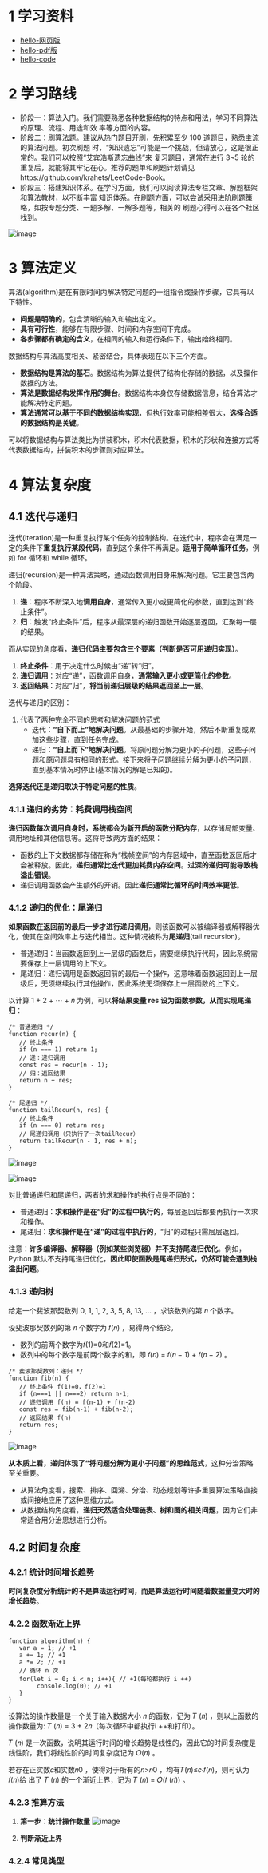 # 1 学习资料
- [hello-网页版](https://www.hello-algo.com/)
- [hello-pdf版](https://github.com/user-attachments/files/16831580/hello-algo-1.1.0-zh-javascript.pdf)
- [hello-code](https://github.com/krahets/hello-algo)

# 2 学习路线
- 阶段一：算法入门。我们需要熟悉各种数据结构的特点和用法，学习不同算法的原理、流程、用途和效 率等方面的内容。
- 阶段二：刷算法题。建议从热门题目开刷，先积累至少 100 道题目，熟悉主流的算法问题。初次刷题 时，“知识遗忘”可能是一个挑战，但请放心，这是很正常的。我们可以按照“艾宾浩斯遗忘曲线”来 复习题目，通常在进行 3~5 轮的重复后，就能将其牢记在心。推荐的题单和刷题计划请见https://github.com/krahets/LeetCode-Book。
- 阶段三：搭建知识体系。在学习方面，我们可以阅读算法专栏文章、解题框架和算法教材，以不断丰富 知识体系。在刷题方面，可以尝试采用进阶刷题策略，如按专题分类、一题多解、一解多题等，相关的 刷题心得可以在各个社区找到。

![image](https://github.com/user-attachments/assets/f6db3c05-208b-4b4a-a01e-4b11b4d28227)

# 3 算法定义
算法(algorithm)是在有限时间内解决特定问题的一组指令或操作步骤，它具有以下特性。
- **问题是明确的**，包含清晰的输入和输出定义。
- **具有可行性**，能够在有限步骤、时间和内存空间下完成。
- **各步骤都有确定的含义**，在相同的输入和运行条件下，输出始终相同。

数据结构与算法高度相关、紧密结合，具体表现在以下三个方面。
- **数据结构是算法的基石**。数据结构为算法提供了结构化存储的数据，以及操作数据的方法。
- **算法是数据结构发挥作用的舞台**。数据结构本身仅存储数据信息，结合算法才能解决特定问题。
- **算法通常可以基于不同的数据结构实现**，但执行效率可能相差很大，**选择合适的数据结构是关键**。

可以将数据结构与算法类比为拼装积木，积木代表数据，积木的形状和连接方式等代表数据结构，拼装积木的步骤则对应算法。

# 4 算法复杂度
## 4.1 迭代与递归
迭代(iteration)是一种重复执行某个任务的控制结构。在迭代中，程序会在满足一定的条件下**重复执行某段代码**，直到这个条件不再满足。**适用于简单循环任务**，例如 for 循环和 while 循环。

递归(recursion)是一种算法策略，通过函数调用自身来解决问题。它主要包含两个阶段。 
1. **递**：程序不断深入地**调用自身**，通常传入更小或更简化的参数，直到达到“终止条件”。
2. **归**：触发“终止条件”后，程序从最深层的递归函数开始逐层返回，汇聚每一层的结果。

而从实现的角度看，**递归代码主要包含三个要素（判断是否可用递归实现）**。
1. **终止条件**：用于决定什么时候由“递”转“归”。
2. **递归调用**：对应“递”，函数调用自身，**通常输入更小或更简化的参数**。
3. **返回结果**：对应“归”，**将当前递归层级的结果返回至上一层**。

迭代与递归的区别：
1. 代表了两种完全不同的思考和解决问题的范式
   - 迭代：**“自下而上”地解决问题**。从最基础的步骤开始，然后不断重复或累加这些步骤，直到任务完成。
   - 递归：**“自上而下”地解决问题**。将原问题分解为更小的子问题，这些子问题和原问题具有相同的形式。接下来将子问题继续分解为更小的子问题，直到基本情况时停止(基本情况的解是已知的)。

**选择迭代还是递归取决于特定问题的性质**。

### 4.1.1 递归的劣势：耗费调用栈空间
**递归函数每次调用自身时，系统都会为新开启的函数分配内存**，以存储局部变量、调用地址和其他信息等。这将导致两方面的结果：
- 函数的上下文数据都存储在称为“栈帧空间”的内存区域中，直至函数返回后才会被释放。因此，**递归通常比迭代更加耗费内存空间**。**过深的递归可能导致栈溢出错误**。
- 递归调用函数会产生额外的开销。因此**递归通常比循环的时间效率更低**。

### 4.1.2 递归的优化：尾递归
**如果函数在返回前的最后一步才进行递归调用**，则该函数可以被编译器或解释器优化，使其在空间效率上与迭代相当。这种情况被称为**尾递归**(tail recursion)。
- 普通递归：当函数返回到上一层级的函数后，需要继续执行代码，因此系统需要保存上一层调用的上下文。
- 尾递归：递归调用是函数返回前的最后一个操作，这意味着函数返回到上一层级后，无须继续执行其他操作，因此系统无须保存上一层函数的上下文。

以计算 1 + 2 + ⋯ + 𝑛 为例，可以**将结果变量 res 设为函数参数，从而实现尾递归**：
```
/* 普通递归 */
function recur(n) {
   // 终止条件
   if (n === 1) return 1;
   // 递：递归调用
   const res = recur(n - 1);
   // 归：返回结果
   return n + res;
}
```
```
/* 尾递归 */
function tailRecur(n, res) {
   // 终止条件
   if (n === 0) return res;
   // 尾递归调用（只执行了一次tailRecur）
   return tailRecur(n - 1, res + n);
}
```
![image](https://github.com/user-attachments/assets/28827d58-3847-430f-8ebe-86cd31563d72)

![image](https://github.com/user-attachments/assets/8c96456b-531c-4897-93e9-4f6c0d1e58b5)

对比普通递归和尾递归，两者的求和操作的执行点是不同的：
- 普通递归：**求和操作是在“归”的过程中执行的**，每层返回后都要再执行一次求和操作。
- 尾递归：**求和操作是在“递”的过程中执行的**，“归”的过程只需层层返回。

注意：**许多编译器、解释器（例如某些浏览器）并不支持尾递归优化**。例如，Python 默认不支持尾递归优化，**因此即使函数是尾递归形式，仍然可能会遇到栈溢出问题**。

### 4.1.3 递归树
给定一个斐波那契数列 0, 1, 1, 2, 3, 5, 8, 13, ... ，求该数列的第 𝑛 个数字。

设斐波那契数列的第 𝑛 个数字为 𝑓(𝑛) ，易得两个结论。
- 数列的前两个数字为𝑓(1)=0和𝑓(2)=1。
- 数列中的每个数字是前两个数字的和，即 𝑓(𝑛) = 𝑓(𝑛 − 1) + 𝑓(𝑛 − 2) 。

```
/* 斐波那契数列：递归 */
function fib(n) {
   // 终止条件 f(1)=0，f(2)=1
   if (n===1 || n===2) return n-1;
   // 递归调用 f(n) = f(n-1) + f(n-2)
   const res = fib(n-1) + fib(n-2);
   // 返回结果 f(n)
   return res;
}
```

![image](https://github.com/user-attachments/assets/c1ca2e6d-0400-4d5c-82ef-9ef7863b416d)

**从本质上看，递归体现了“将问题分解为更小子问题”的思维范式**，这种分治策略至关重要。
- 从算法角度看，搜索、排序、回溯、分治、动态规划等许多重要算法策略直接或间接地应用了这种思维方式。
- 从数据结构角度看，**递归天然适合处理链表、树和图的相关问题**，因为它们非常适合用分治思想进行分析。

## 4.2 时间复杂度
### 4.2.1 统计时间增长趋势
**时间复杂度分析统计的不是算法运行时间，而是算法运行时间随着数据量变大时的增长趋势**。

### 4.2.2 函数渐近上界
```
function algorithm(n) {
   var a = 1; // +1
   a += 1; // +1
   a *= 2; // +1
   // 循环 n 次
   for(let i = 0; i < n; i++){ // +1(每轮都执行 i ++)
        console.log(0); // +1
   }
}
```
设算法的操作数量是一个关于输入数据大小 𝑛 的函数，记为 𝑇 (𝑛) ，则以上函数的操作数量为: 𝑇 (𝑛) = 3 + 2𝑛（每次循环中都执行i ++和打印）。

𝑇 (𝑛) 是一次函数，说明其运行时间的增长趋势是线性的，因此它的时间复杂度是线性阶，我们将线性阶的时间复杂度记为 𝑂(𝑛) 。

若存在正实数𝑐和实数𝑛0 ，使得对于所有的𝑛>𝑛0 ，均有𝑇(𝑛)≤𝑐⋅𝑓(𝑛)，则可认为𝑓(𝑛)给 出了 𝑇 (𝑛) 的一个渐近上界，记为 𝑇 (𝑛) = 𝑂(𝑓 (𝑛)) 。

### 4.2.3 推算方法
1. **第一步：统计操作数量**
![image](https://github.com/user-attachments/assets/e1d4751c-f302-4c91-8ef2-ea636a0d7b44)

2. **判断渐近上界**

### 4.2.4 常见类型
